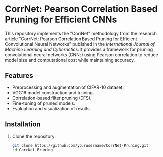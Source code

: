# CorrNet: Pearson Correlation Based Pruning for Efficient CNNs

This repository implements the "CorrNet" methodology from the research article "CorrNet: Pearson Correlation Based Pruning for Efficient Convolutional Neural Networks" published in the *International Journal of Machine Learning and Cybernetics*. It provides a framework for pruning convolutional neural networks (CNNs) using Pearson correlation to reduce model size and computational cost while maintaining accuracy.

## Features
- Preprocessing and augmentation of CIFAR-10 dataset.
- VGG16 model construction and training.
- Correlation-based filter pruning (CFS).
- Fine-tuning of pruned models.
- Evaluation and visualization of results.

## Installation
1. Clone the repository:
   ```bash
   git clone https://github.com/yourusername/CorrNet-Pruning.git
   cd CorrNet-Pruning

